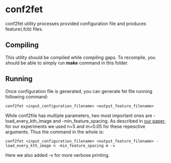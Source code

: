 # conf2fet

conf2fet utility processes provided configuration file and produces feature(.fcb) files. 

## Compiling
This utility should be compiled while compiling gaps. To recompile, you should be able to simply run **make** command in this folder.

## Running 
Once configuration file is generated, you can generate fet file running following command:
~~~~ 
conf2fet <input_configuration_filename> <output_feature_filename>
~~~~
While conf2file has multiple parameters, two most important ones are -load_every_kth_image and -min_feature_spacing. As described in [our paper][1], for our experiments we used n=5 and m=0.05 for these repesctive arguments. Thus the command in the whole is:
~~~~ 
conf2fet <input_configuration_filename> <output_feature_filename> -load_every_kth_image n -min_feature_spacing m -v
~~~~
Here we also added -v for more verbose printing.

[1]:  https://arxiv.org/pdf/1607.08539v3.pdf "Fine-to-Coarse Global Registration of RGB-D Scans"